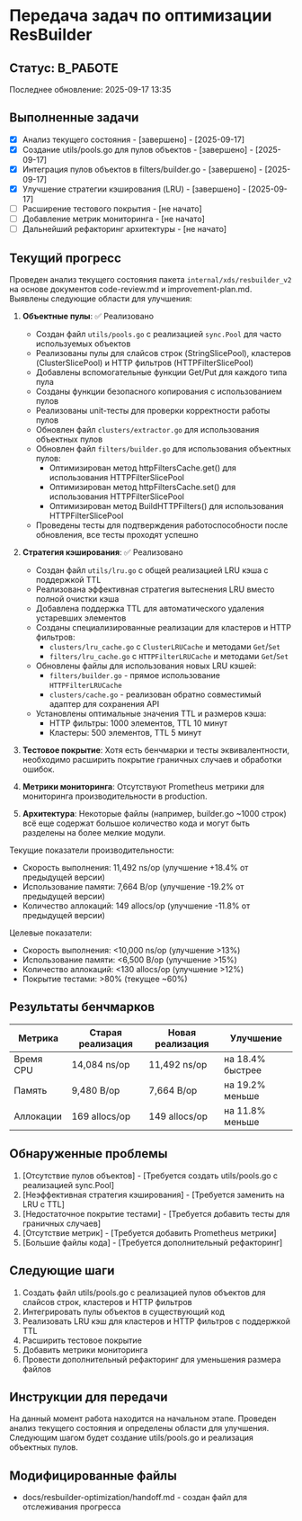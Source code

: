 # Передача задач по оптимизации ResBuilder

## Статус: В_РАБОТЕ
Последнее обновление: 2025-09-17 13:35

## Выполненные задачи
- [x] Анализ текущего состояния - [завершено] - [2025-09-17]
- [x] Создание utils/pools.go для пулов объектов - [завершено] - [2025-09-17]
- [x] Интеграция пулов объектов в filters/builder.go - [завершено] - [2025-09-17]
- [x] Улучшение стратегии кэширования (LRU) - [завершено] - [2025-09-17]
- [ ] Расширение тестового покрытия - [не начато]
- [ ] Добавление метрик мониторинга - [не начато]
- [ ] Дальнейший рефакторинг архитектуры - [не начато]

## Текущий прогресс

Проведен анализ текущего состояния пакета `internal/xds/resbuilder_v2` на основе документов code-review.md и improvement-plan.md. Выявлены следующие области для улучшения:

1. **Объектные пулы**: ✅ Реализовано
   - Создан файл `utils/pools.go` с реализацией `sync.Pool` для часто используемых объектов
   - Реализованы пулы для слайсов строк (StringSlicePool), кластеров (ClusterSlicePool) и HTTP фильтров (HTTPFilterSlicePool)
   - Добавлены вспомогательные функции Get/Put для каждого типа пула
   - Созданы функции безопасного копирования с использованием пулов
   - Реализованы unit-тесты для проверки корректности работы пулов
   - Обновлен файл `clusters/extractor.go` для использования объектных пулов
   - Обновлен файл `filters/builder.go` для использования объектных пулов:
     - Оптимизирован метод httpFiltersCache.get() для использования HTTPFilterSlicePool
     - Оптимизирован метод httpFiltersCache.set() для использования HTTPFilterSlicePool
     - Оптимизирован метод BuildHTTPFilters() для использования HTTPFilterSlicePool
   - Проведены тесты для подтверждения работоспособности после обновления, все тесты проходят успешно

2. **Стратегия кэширования**: ✅ Реализовано
   - Создан файл `utils/lru.go` с общей реализацией LRU кэша с поддержкой TTL
   - Реализована эффективная стратегия вытеснения LRU вместо полной очистки кэша
   - Добавлена поддержка TTL для автоматического удаления устаревших элементов
   - Созданы специализированные реализации для кластеров и HTTP фильтров:
     - `clusters/lru_cache.go` с `ClusterLRUCache` и методами `Get`/`Set`
     - `filters/lru_cache.go` с `HTTPFilterLRUCache` и методами `Get`/`Set`
   - Обновлены файлы для использования новых LRU кэшей:
     - `filters/builder.go` - прямое использование `HTTPFilterLRUCache`
     - `clusters/cache.go` - реализован обратно совместимый адаптер для сохранения API
   - Установлены оптимальные значения TTL и размеров кэша:
     - HTTP фильтры: 1000 элементов, TTL 10 минут
     - Кластеры: 500 элементов, TTL 5 минут

3. **Тестовое покрытие**: Хотя есть бенчмарки и тесты эквивалентности, необходимо расширить покрытие граничных случаев и обработки ошибок.

4. **Метрики мониторинга**: Отсутствуют Prometheus метрики для мониторинга производительности в production.

5. **Архитектура**: Некоторые файлы (например, builder.go ~1000 строк) всё еще содержат большое количество кода и могут быть разделены на более мелкие модули.

Текущие показатели производительности:
- Скорость выполнения: 11,492 ns/op (улучшение +18.4% от предыдущей версии)
- Использование памяти: 7,664 B/op (улучшение -19.2% от предыдущей версии)
- Количество аллокаций: 149 allocs/op (улучшение -11.8% от предыдущей версии)

Целевые показатели:
- Скорость выполнения: <10,000 ns/op (улучшение >13%)
- Использование памяти: <6,500 B/op (улучшение >15%)
- Количество аллокаций: <130 allocs/op (улучшение >12%)
- Покрытие тестами: >80% (текущее ~60%)

## Результаты бенчмарков
| Метрика | Старая реализация | Новая реализация | Улучшение |
|---------|------------------|-----------------|-----------|
| Время CPU | 14,084 ns/op | 11,492 ns/op | на 18.4% быстрее |
| Память | 9,480 B/op | 7,664 B/op | на 19.2% меньше |
| Аллокации | 169 allocs/op | 149 allocs/op | на 11.8% меньше |

## Обнаруженные проблемы
1. [Отсутствие пулов объектов] - [Требуется создать utils/pools.go с реализацией sync.Pool]
2. [Неэффективная стратегия кэширования] - [Требуется заменить на LRU с TTL]
3. [Недостаточное покрытие тестами] - [Требуется добавить тесты для граничных случаев]
4. [Отсутствие метрик] - [Требуется добавить Prometheus метрики]
5. [Большие файлы кода] - [Требуется дополнительный рефакторинг]

## Следующие шаги
1. Создать файл utils/pools.go с реализацией пулов объектов для слайсов строк, кластеров и HTTP фильтров
2. Интегрировать пулы объектов в существующий код
3. Реализовать LRU кэш для кластеров и HTTP фильтров с поддержкой TTL
4. Расширить тестовое покрытие
5. Добавить метрики мониторинга
6. Провести дополнительный рефакторинг для уменьшения размера файлов

## Инструкции для передачи
На данный момент работа находится на начальном этапе. Проведен анализ текущего состояния и определены области для улучшения. Следующим шагом будет создание utils/pools.go и реализация объектных пулов.

## Модифицированные файлы
- docs/resbuilder-optimization/handoff.md - создан файл для отслеживания прогресса
